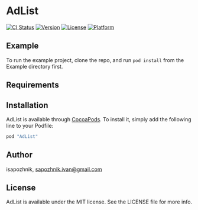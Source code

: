 # AdList

[![CI Status](http://img.shields.io/travis/isapozhnik/AdList.svg?style=flat)](https://travis-ci.org/isapozhnik/AdList)
[![Version](https://img.shields.io/cocoapods/v/AdList.svg?style=flat)](http://cocoapods.org/pods/AdList)
[![License](https://img.shields.io/cocoapods/l/AdList.svg?style=flat)](http://cocoapods.org/pods/AdList)
[![Platform](https://img.shields.io/cocoapods/p/AdList.svg?style=flat)](http://cocoapods.org/pods/AdList)

## Example

To run the example project, clone the repo, and run `pod install` from the Example directory first.

## Requirements

## Installation

AdList is available through [CocoaPods](http://cocoapods.org). To install
it, simply add the following line to your Podfile:

```ruby
pod "AdList"
```

## Author

isapozhnik, sapozhnik.ivan@gmail.com

## License

AdList is available under the MIT license. See the LICENSE file for more info.

